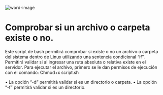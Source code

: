 
![word-image](https://github.com/wobistdu003/Comprobaci-n-directorio-Linux/assets/110427600/a9d22a95-5ef6-4469-ad36-661c385381e7)


# Comprobar si un archivo o carpeta existe o no.

Este script de bash permitirá comprobar si existe o no un archivo o carpeta del sistema dentro de Linux utilizando una sentencia condicional “if”. Permitirá validar si al ingresar una ruta absoluta o relativa existe en el servidor.
Para ejecutar el archivo, primero se le dan permisos de ejecución con el comando:
                Chmod+x script.sh
                
•	La opción “-d” permitirá validar si es un directorio o carpeta.
•	La opción “-f” permitirá validar si es un directorio.


